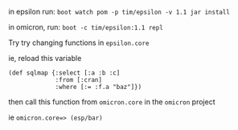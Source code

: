 in epsilon run:
`boot watch pom -p tim/epsilon -v 1.1 jar install`

in omicron, run:
`boot -c tim/epsilon:1.1 repl`

Try try changing functions in `epsilon.core`

ie, reload this variable
```
(def sqlmap {:select [:a :b :c]
             :from [:cran]
             :where [:= :f.a "baz"]})
```

then call this function from `omicron.core` in the `omicron` project

ie  `omicron.core=> (esp/bar)`

